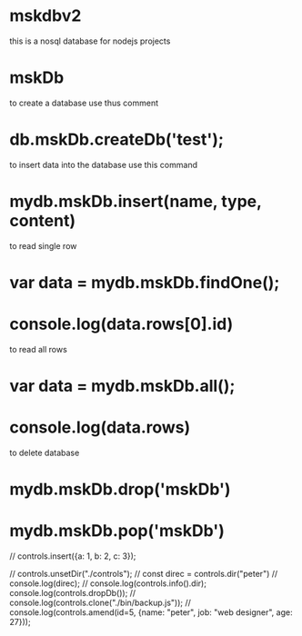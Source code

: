 # mskdbv2
this is a nosql database for nodejs projects

# mskDb
to create a database use thus comment
# db.mskDb.createDb('test');

to insert data into the database use this command
# mydb.mskDb.insert(name, type, content)

to read single row
# var data = mydb.mskDb.findOne();
# console.log(data.rows[0].id)

to read all rows
# var data = mydb.mskDb.all();
# console.log(data.rows)

to delete database
# mydb.mskDb.drop('mskDb')
# mydb.mskDb.pop('mskDb')

// controls.insert({a: 1, b: 2, c: 3});


// controls.unsetDir("./controls");
// const direc = controls.dir("peter")
// console.log(direc);
// console.log(controls.info().dir);
console.log(controls.dropDb());
// console.log(controls.clone("./bin/backup.js"));
// console.log(controls.amend(id=5, {name: "peter", job: "web designer", age: 27}));
